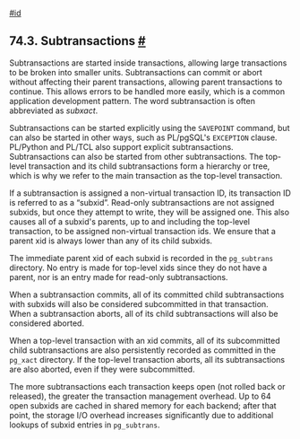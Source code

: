 [#id](#SUBXACTS)

## 74.3. Subtransactions [#](#SUBXACTS)

Subtransactions are started inside transactions, allowing large transactions to be broken into smaller units. Subtransactions can commit or abort without affecting their parent transactions, allowing parent transactions to continue. This allows errors to be handled more easily, which is a common application development pattern. The word subtransaction is often abbreviated as *subxact*.

Subtransactions can be started explicitly using the `SAVEPOINT` command, but can also be started in other ways, such as PL/pgSQL's `EXCEPTION` clause. PL/Python and PL/TCL also support explicit subtransactions. Subtransactions can also be started from other subtransactions. The top-level transaction and its child subtransactions form a hierarchy or tree, which is why we refer to the main transaction as the top-level transaction.

If a subtransaction is assigned a non-virtual transaction ID, its transaction ID is referred to as a “subxid”. Read-only subtransactions are not assigned subxids, but once they attempt to write, they will be assigned one. This also causes all of a subxid's parents, up to and including the top-level transaction, to be assigned non-virtual transaction ids. We ensure that a parent xid is always lower than any of its child subxids.

The immediate parent xid of each subxid is recorded in the `pg_subtrans` directory. No entry is made for top-level xids since they do not have a parent, nor is an entry made for read-only subtransactions.

When a subtransaction commits, all of its committed child subtransactions with subxids will also be considered subcommitted in that transaction. When a subtransaction aborts, all of its child subtransactions will also be considered aborted.

When a top-level transaction with an xid commits, all of its subcommitted child subtransactions are also persistently recorded as committed in the `pg_xact` directory. If the top-level transaction aborts, all its subtransactions are also aborted, even if they were subcommitted.

The more subtransactions each transaction keeps open (not rolled back or released), the greater the transaction management overhead. Up to 64 open subxids are cached in shared memory for each backend; after that point, the storage I/O overhead increases significantly due to additional lookups of subxid entries in `pg_subtrans`.